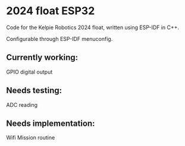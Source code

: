 # 2024 float ESP32

Code for the Kelpie Robotics 2024 float, written using ESP-IDF in C++.

Configurable through ESP-IDF menuconfig.

## Currently working: 
GPIO digital output

## Needs testing: 
ADC reading

## Needs implementation: 
Wifi
Mission routine




